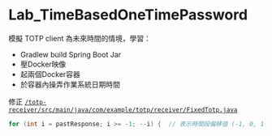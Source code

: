 # Lab_TimeBasedOneTimePassword
模擬 TOTP client 為未來時間的情境，學習：
 - Gradlew build Spring Boot Jar
 - 壓Docker映像
 - 起兩個Docker容器
 - 於容器內操弄作業系統日期時間

修正 [`/totp-receiver/src/main/java/com/example/totp/receiver/FixedTotp.java`](https://github.com/ivorkang729/Lab_TimeBasedOneTimePassword/blob/master/totp-receiver/src/main/java/com/example/totp/receiver/FixedTotp.java) 
```Java
for (int i = pastResponse; i >= -1; --i) {  // 表示時間段偏移值 (-1, 0, 1)：前一時段、當前時段或下一時段，用於容許TOTP客戶端與服務端之間的時間誤差
```
